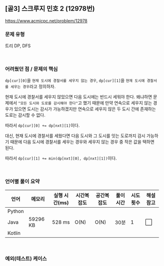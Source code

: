 ## [골3] 스크루지 민호 2 (12978번)

https://www.acmicpc.net/problem/12978

### 문제 유형

트리 DP, DFS

<br>

### 어려웠던 점 / 문제의 핵심

`dp[cur][0]`을 `현재 도시에 경찰서를 세우지 않는 경우`, `dp[cur][1]`을 `현재 도시에 경찰서를 세우는 경우`라고 정의하자.

현재 도시에 경찰서를 세우지 않았으면 다음 도시에는 반드시 세워야 한다. 왜냐하면 문제에서 `"모든 도시와 도로를 감시해야 한다"`고 했기 때문에 만약 연속으로 세우지 않는 경우가 있으면 도시는 감시가 가능하겠지만 연속으로 세우지 않은 두 도시 간에 존재하는 도로는 감시할 수 없다.

따라서 `dp[cur][0] += dp[nxt][1]`이다. 

대신, 현재 도시에 경찰서를 세웠다면 다음 도시와 그 도시를 잇는 도로까지 감시 가능하기 때문에 다음 도시에 경찰서를 세우는 경우와 세우지 않는 경우 중 작은 값을 택하면 된다.

따라서 `dp[cur][1] += min(dp[nxt][0], dp[nxt][1])`이다.

<br>

### 언어별 풀이 요약

| 언어   | 메모리   | 실행 시간(ms) | 시간복잡도 | 공간복잡도 | 풀이 시간 | 시도 횟수 | 해설 참고            |
| ------ | -------- | ------------- | ---------- | ---------- | --------- | --------- | -------------------- |
| Python |          |               |            |            |           |           |                      |
| Java   | 59296 KB | 528 ms        | O(N)       | O(N)       | 30분      | 1         | :white_large_square: |
| Kotlin |          |               |            |            |           |           |                      |

<br>

### 예외(테스트) 케이스

```
```


